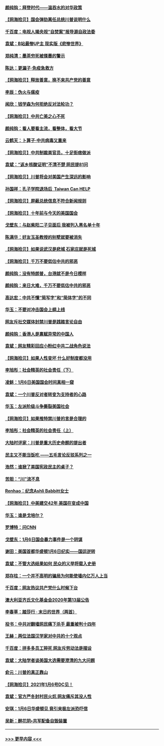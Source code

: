 #### [颜纯钩：拜登时代——温吞水的对华政策](../pages/nsc993/n12713245.md?t=01262351) 
#### [【网海拾贝】国会弹劾离任总统川普说明什么](../pages/nsc993/n12712816.md?t=01262351) 
#### [千百度：电视人揭央视“自焚案”报导源自政法委](../pages/nsc993/n12709760.md?t=01262351) 
#### [袁斌：B站最惨UP主 现实版《悲惨世界》](../pages/nsc993/n12709686.md?t=01262351) 
#### [郑纯清：墨茶穷死被搽墨的警示](../pages/nsc993/n12709262.md?t=01262351) 
#### [陈达：更漏子·免疫急救方](../pages/nsc993/n12709244.md?t=01262351) 
#### [【网海拾贝】释放善意，换不来共产党的善意](../pages/nsc993/n12708361.md?t=01262351) 
#### [李辰：伪火与瘟疫](../pages/nsc993/n12707981.md?t=01262351) 
#### [闻欣：钱学森为何拒绝反对法轮功？](../pages/nsc993/n12707407.md?t=01262351) 
#### [【网海拾贝】中共亡美之心不死](../pages/nsc993/n12707621.md?t=01262351) 
#### [颜纯钩：看人要看主流，看整体，看大节](../pages/nsc993/n12707536.md?t=01262351) 
#### [云鹤天：卜算子‧中共病毒又重来](../pages/nsc993/n12707408.md?t=01262351) 
#### [【网海拾贝】中共制裁美官员，十足街痞做派](../pages/nsc993/n12705115.md?t=01262351) 
#### [袁斌：“返乡核酸证明”不清不楚 网民提81问](../pages/nsc993/n12704982.md?t=01262351) 
#### [【网海拾贝】川普将会对美国产生深远的影响](../pages/nsc993/n12703045.md?t=01262351) 
#### [孙国祥：孔子学院退场后  Taiwan Can HELP](../pages/nsc993/n12702430.md?t=01262351) 
#### [【网海拾贝】屏蔽总统信息不符合新闻规则](../pages/nsc993/n12699998.md?t=01262351) 
#### [【网海拾贝】十年前与今天的美国国会](../pages/nsc993/n12696993.md?t=01262351) 
#### [戈壁东：与赵紫阳二子见面后 我被列入黑名单十年](../pages/nsc993/n12696215.md?t=01262351) 
#### [陈满华：好友玉圣教授的别墅就要被消失](../pages/nsc993/n12695411.md?t=01262351) 
#### [【网海拾贝】如果说武汉是悲城 石家庄就是死城](../pages/nsc993/n12694589.md?t=01262351) 
#### [【网海拾贝】千万不要低估中共的邪恶](../pages/nsc993/n12692771.md?t=01262351) 
#### [颜纯钩：没有特朗普，台港就不是今日模样](../pages/nsc993/n12692678.md?t=01262351) 
#### [颜纯钩：来日大难，千万不要低估中共的邪恶](../pages/nsc993/n12692080.md?t=01262351) 
#### [高达宏：中共不懂“简写字”和“简体字”的不同](../pages/nsc993/n12692068.md?t=01262351) 
#### [华玉：不要对冲击国会上纲上线](../pages/nsc993/n12689948.md?t=01262351) 
#### [网友斥社交媒体封禁川普是践踏言论自由](../pages/nsc993/n12687482.md?t=01262351) 
#### [颜纯钩：香港人是禀赋异常的中国人](../pages/nsc993/n12685142.md?t=01262351) 
#### [袁斌：网友精彩回应小粉红中共二战角色说法](../pages/nsc993/n12684994.md?t=01262351) 
#### [【网海拾贝】如果人性变坏 什么好制度都没用](../pages/nsc993/n12683000.md?t=01262351) 
#### [李旭彤：社会精英的社会责任（下）](../pages/nsc993/n12680604.md?t=01262351) 
#### [凌稣：1月6日美国国会时间真相一窥](../pages/nsc993/n12682780.md?t=01262351) 
#### [袁斌：一个川普反对者转变为支持者的心路](../pages/nsc993/n12682700.md?t=01262351) 
#### [华玉：左派阶级斗争撕裂美国社会](../pages/nsc993/n12681226.md?t=01262351) 
#### [【网海拾贝】如果推特禁川普的言是合理的](../pages/nsc993/n12681232.md?t=01262351) 
#### [李旭彤：社会精英的社会责任（上）](../pages/nsc993/n12680501.md?t=01262351) 
#### [大陆时评家：川普是重大历史命题的提出者](../pages/nsc993/n12679904.md?t=01262351) 
#### [民主又不能当饭吃 ——五毛言论反驳系列之一](../pages/nsc993/n12679877.md?t=01262351) 
#### [浩然：谁掀了美国宪政民主的桌子？](../pages/nsc993/n12679850.md?t=01262351) 
#### [苦胆：“川”流不息](../pages/nsc993/n12678388.md?t=01262351) 
#### [Renhao：纪念Ashli Babbitt女士](../pages/nsc993/n12678359.md?t=01262351) 
#### [【网海拾贝】中美建交42年 美国在变成中国](../pages/nsc993/n12678324.md?t=01262351) 
#### [华玉：谁是戈培尔？](../pages/nsc993/n12677515.md?t=01262351) 
#### [罗博特：问CNN](../pages/nsc993/n12677172.md?t=01262351) 
#### [戈壁东：1月6日国会暴力事件是一个阴谋](../pages/nsc993/n12674639.md?t=01262351) 
#### [谢田：美国首都华盛顿1月6日纪实——国运逆转](../pages/nsc993/n12673190.md?t=01262351) 
#### [袁斌：不管大选结果如何 民众的义举将载入史册](../pages/nsc993/n12672787.md?t=01262351) 
#### [郑存柱：一个并不高明的骗局为何能使墙内亿万人上当](../pages/nsc993/n12671449.md?t=01262351) 
#### [千百度：网友热议共产党什么时候下台](../pages/nsc993/n12670442.md?t=01262351) 
#### [澳大利亚齐氏文化基金会2020年第13届公告](../pages/nsc993/n12670273.md?t=01262351) 
#### [李春草：踏莎行 · 末日的世界（两首）](../pages/nsc993/n12670253.md?t=01262351) 
#### [投书：中共对翻墙网民痛下杀手 最重被判十四年](../pages/nsc993/n12670190.md?t=01262351) 
#### [王赫：两位法国汉学家对中共的十个观点](../pages/nsc993/n12669593.md?t=01262351) 
#### [千百度：拼多多员工猝死 网友斥劳动法是摆设](../pages/nsc993/n12668081.md?t=01262351) 
#### [袁斌：大陆学者谈美国大选需要澄清的九大问题](../pages/nsc993/n12668023.md?t=01262351) 
#### [俞元：川普的真正靠山](../pages/nsc993/n12668000.md?t=01262351) 
#### [【网海拾贝】2021年1月6号DC见！](../pages/nsc993/n12664957.md?t=01262351) 
#### [袁斌：官方严冬封村民火炕 网友痛斥其没人性](../pages/nsc993/n12664882.md?t=01262351) 
#### [安琪：1月6日华盛顿见 竟引来极左派恐吓信](../pages/nsc993/n12664831.md?t=01262351) 
#### [吴新：醉花阴•共军配备自毁装置](../pages/nsc993/n12664766.md?t=01262351) 

----
#### [ >>> 更早内容 <<< ](../indexes/nsc993-earlier.md)
